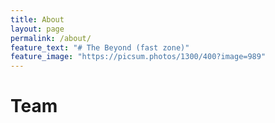 ```yaml
---
title: About
layout: page
permalink: /about/
feature_text: "# The Beyond (fast zone)"
feature_image: "https://picsum.photos/1300/400?image=989"
---
```



# Team